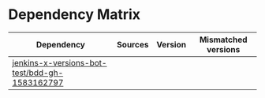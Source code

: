 # Dependency Matrix

Dependency | Sources | Version | Mismatched versions
---------- | ------- | ------- | -------------------
[jenkins-x-versions-bot-test/bdd-gh-1583162797](https://github.com/jenkins-x-versions-bot-test/bdd-gh-1583162797.git) |  | []() | 
